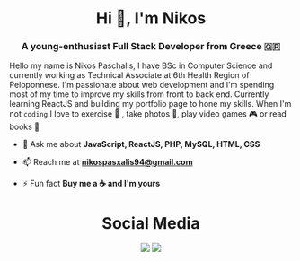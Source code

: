<h1 align="center">Hi 👋, I'm Nikos</h1>
<h3 align="center">A young-enthusiast Full Stack Developer from Greece 🇬🇷</h3>
<p>Hello my name is Nikos Paschalis, I have BSc in Computer Science and currently working as Technical Associate at 6th Health Region of Peloponnese. I'm passionate about web development and I'm spending most of my time to improve my skills from front to back end. Currently learning ReactJS and building my portfolio page to hone my skills. When I'm not <code>coding</code> I love to exercise 🚴 , take photos 📸, play video games 🎮 or read books 📖</p>

- 💬 Ask me about **JavaScript, ReactJS, PHP, MySQL, HTML, CSS**

- 📫 Reach me at **nikospasxalis94@gmail.com**

- ⚡ Fun fact **Buy me a ☕️ and I'm yours**

<h1 align="center">Social Media </h1>
<p align = "center">
<img src = "https://img.shields.io/badge/-Github-000?style=flat&logo=Github&logoColor=white"><a href ="https://github.com/NikosPaschalis"></a></img>
<img src = "https://img.shields.io/badge/-LinkedIn-blue?style=flat&logo=Linkedin&logoColor=white"><a href ="https://www.linkedin.com/in/nikospasxalis/"></a></img>
</p>
